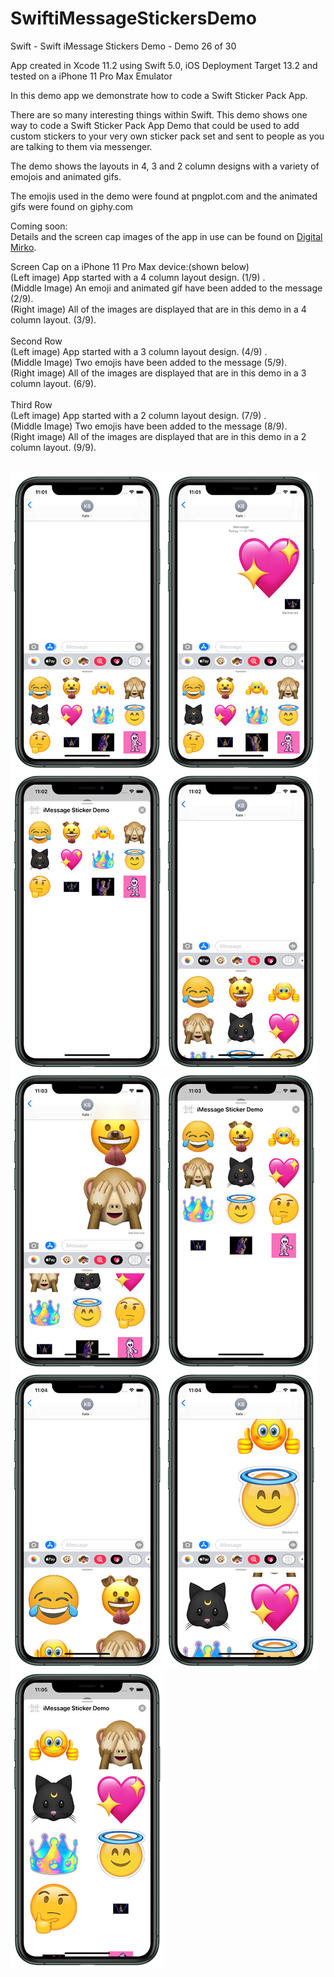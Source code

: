 # SwiftiMessageStickersDemo
Swift - Swift iMessage Stickers Demo - Demo 26 of 30

App created in Xcode 11.2 using Swift 5.0, iOS Deployment Target 13.2 and tested on a iPhone 11 Pro Max Emulator

In this demo app we demonstrate how to code a Swift Sticker Pack App.

There are so many interesting things within Swift. This demo shows one way to code a Swift Sticker Pack App Demo that could
be used to add custom stickers to your very own sticker pack set and sent to people as you are talking to them via messenger.

The demo shows the layouts in 4, 3 and 2 column designs with a variety of emojois and animated gifs.

The emojis used in the demo were found at pngplot.com and the animated gifs were found on giphy.com<br>

Coming soon:<br>
Details and the screen cap images of the app in use can be found on <a href="http://digitalmirko.com/iOSApps.html">Digital Mirko</a>.

Screen Cap on a iPhone 11 Pro Max device:(shown below)</br>
(Left image) App started with a 4 column layout design. (1/9) .<br>
(Middle Image) An emoji and animated gif have been added to the message (2/9).<br>
(Right image) All of the images are displayed that are in this demo in a 4 column layout. (3/9).<br><br>
Second Row<br>
(Left image) App started with a 3 column layout design. (4/9) .<br>
(Middle Image) Two emojis have been added to the message (5/9).<br>
(Right image) All of the images are displayed that are in this demo in a 3 column layout. (6/9).<br><br>
Third Row<br>
(Left image) App started with a 2 column layout design. (7/9) .<br>
(Middle Image) Two emojis have been added to the message (8/9).<br>
(Right image) All of the images are displayed that are in this demo in a 2 column layout. (9/9).<br><br>

<p>
  <img align="left" src="https://github.com/digitalMirko/SwiftiMessageStickersDemo/blob/master/github-SwiftiMessageStickersDemo01.jpg?raw=true" width="246"/>
  <img align="left" src="https://github.com/digitalMirko/SwiftiMessageStickersDemo/blob/master/github-SwiftiMessageStickersDemo02.jpg?raw=true" width="246"/>
  <img align="left" src="https://github.com/digitalMirko/SwiftiMessageStickersDemo/blob/master/github-SwiftiMessageStickersDemo03.jpg?raw=true" width="246"/>
  <img align="left" src="https://github.com/digitalMirko/SwiftiMessageStickersDemo/blob/master/github-SwiftiMessageStickersDemo04.jpg?raw=true" width="246"/>
  <img align="left" src="https://github.com/digitalMirko/SwiftiMessageStickersDemo/blob/master/github-SwiftiMessageStickersDemo05.jpg?raw=true" width="246"/>
  <img align="left" src="https://github.com/digitalMirko/SwiftiMessageStickersDemo/blob/master/github-SwiftiMessageStickersDemo06.jpg?raw=true" width="246"/>
  <img align="left" src="https://github.com/digitalMirko/SwiftiMessageStickersDemo/blob/master/github-SwiftiMessageStickersDemo07.jpg?raw=true" width="246"/>
  <img align="left" src="https://github.com/digitalMirko/SwiftiMessageStickersDemo/blob/master/github-SwiftiMessageStickersDemo08.jpg?raw=true" width="246"/>
  <img align="left" src="https://github.com/digitalMirko/SwiftiMessageStickersDemo/blob/master/github-SwiftiMessageStickersDemo09.jpg?raw=true" width="246"/>
  
</p>
